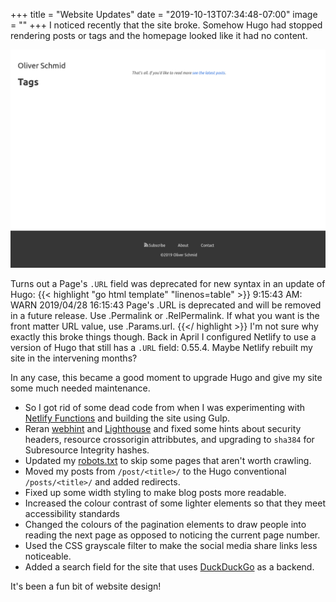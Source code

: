 +++
title = "Website Updates"
date = "2019-10-13T07:34:48-07:00"
image = ""
+++
I noticed recently that the site broke. Somehow Hugo had stopped rendering posts or tags and the homepage looked like it had no content.

![Homepage missing Posts and Tags](./missing-posts-and-tags.png)

Turns out a Page's `.URL` field was deprecated for new syntax in an update of Hugo:
{{< highlight "go html template" "linenos=table" >}}
9:15:43 AM: WARN 2019/04/28 16:15:43 Page's .URL is deprecated and will be removed in a future release. Use .Permalink or .RelPermalink. If what you want is the front matter URL value, use .Params.url.
{{</ highlight >}}
I'm not sure why exactly this broke things though. Back in April I configured Netlify to use a version of Hugo that still has a `.URL` field: 0.55.4. Maybe Netlify rebuilt my site in the intervening months?

In any case, this became a good moment to upgrade Hugo and give my site some much needed maintenance.

- So I got rid of some dead code from when I was experimenting with [Netlify Functions](https://www.netlify.com/docs/functions/) and building the site using Gulp.
- Reran [webhint](https://webhint.io/scanner/) and [Lighthouse](https://web.dev/measure) and fixed some hints about security headers, resource crossorigin attribbutes, and upgrading to `sha384` for Subresource Integrity hashes.
- Updated my [robots.txt](/robots.txt) to skip some pages that aren't worth crawling.
- Moved my posts from `/post/<title>/` to the Hugo conventional `/posts/<title>/` and added redirects.
- Fixed up some width styling to make blog posts more readable.
- Increased the colour contrast of some lighter elements so that they meet accessibility standards
- Changed the colours of the pagination elements to draw people into reading the next page as opposed to noticing the current page number.
- Used the CSS grayscale filter to make the social media share links less noticeable.
- Added a search field for the site that uses [DuckDuckGo](https://duckduckgo.com/) as a backend.

It's been a fun bit of website design!